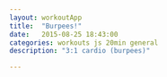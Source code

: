 ```yaml
---
layout: workoutApp
title:  "Burpees!"
date:   2015-08-25 18:43:00
categories: workouts js 20min general
description: "3:1 cardio (burpees)"

---
```


<script type="text/javascript">
    function get_exercises(){
        var library = exerciseLibrary();
        var exercises = [];

        for(var i=0; i<3; i++){
            exercises.push({exercise: library.trunkRotations, time: 20, reps: 0});
            exercises.push({exercise: library.itbRolls, time: 10, reps: 0});
            exercises.push({exercise: library.itbRolls, time: 10, reps: 0});
            exercises.push({exercise: library.steamEngine, time: 20, reps: 0});
            exercises.push({exercise: library.oneLeggedSquats, time: 30, reps: 10});
            exercises.push({exercise: library.oneLeggedSquats, time: 30, reps: 10});
        }
        exercises.pop();
        exercises.pop();
                         
        for(var i=0;i<3;i++){
            exercises.push({exercise: library.burpees, time: 30, reps: 0});
            exercises.push({exercise: library.rest, time: 10, reps: 0});
            exercises.push({exercise: library.situps, time: 30, reps: 0});
            exercises.push({exercise: library.rest, time: 10, reps: 0});
            exercises.push({exercise: library.burpees, time: 30, reps: 0});
            exercises.push({exercise: library.rest, time: 10, reps: 0});
            exercises.push({exercise: library.pushups, time: 30, reps: 0});
            exercises.push({exercise: library.rest, time: 30, reps: 0});
            exercises.push({exercise: library.burpees, time: 30, reps: 0});
            exercises.push({exercise: library.rest, time: 10, reps: 0});
            exercises.push({exercise: library.backExtensions, time: 30, reps: 0});
            exercises.push({exercise: library.rest, time: 10, reps: 0});
        };
        exercises.pop()
        return exercises;
    }
</script>
